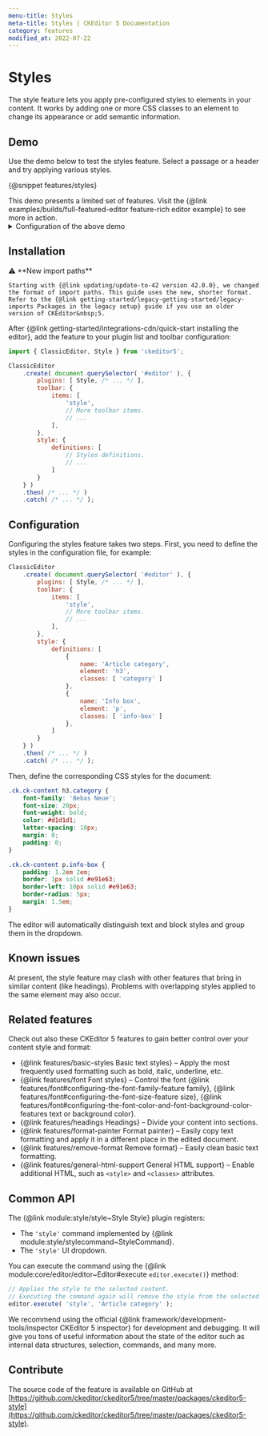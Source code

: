 ```yaml
---
menu-title: Styles
meta-title: Styles | CKEditor 5 Documentation
category: features
modified_at: 2022-07-22
---
```


# Styles

The style feature lets you apply pre-configured styles to elements in your content. It works by adding one or more CSS classes to an element to change its appearance or add semantic information.

## Demo

Use the demo below to test the styles feature. Select a passage or a header and try applying various styles.

{@snippet features/styles}

<info-box info>
	This demo presents a limited set of features. Visit the {@link examples/builds/full-featured-editor feature-rich editor example} to see more in action.
</info-box>

<details>
<summary>Configuration of the above demo</summary>

<info-box>
	See the [Configuration](#configuration) section to learn more about the configuration format.
</info-box>

The editor configuration:

```js
// ...
style: {
	definitions: [
		{
			name: 'Article category',
			element: 'h3',
			classes: [ 'category' ]
		},
		{
			name: 'Title',
			element: 'h2',
			classes: [ 'document-title' ]
		},
		{
			name: 'Subtitle',
			element: 'h3',
			classes: [ 'document-subtitle' ]
		},
		{
			name: 'Info box',
			element: 'p',
			classes: [ 'info-box' ]
		},
		{
			name: 'Side quote',
			element: 'blockquote',
			classes: [ 'side-quote' ]
		},
		{
			name: 'Marker',
			element: 'span',
			classes: [ 'marker' ]
		},
		{
			name: 'Spoiler',
			element: 'span',
			classes: [ 'spoiler' ]
		},
		{
			name: 'Code (dark)',
			element: 'pre',
			classes: [ 'fancy-code', 'fancy-code-dark' ]
		},
		{
			name: 'Code (bright)',
			element: 'pre',
			classes: [ 'fancy-code', 'fancy-code-bright' ]
		}
	]
},
// ...
```

The style sheet:

```css
@import url('https://fonts.googleapis.com/css2?family=Bebas+Neue&family=PT+Serif:ital,wght@0,400;0,700;1,400&display=swap');

.ck.ck-content {
	font-family: 'PT Serif', serif;
	font-size: 16px;
	line-height: 1.6;
	padding: 2em;
}

.ck-content .ck-horizontal-line {
	margin-bottom: 1em;
}

.ck.ck-content hr {
	width: 100px;
	border-top: 1px solid #aaa;
	height: 1px;
	margin: 1em auto;
}

.ck.ck-content h3.category {
	font-family: 'Bebas Neue';
	font-size: 20px;
	font-weight: bold;
	color: #d1d1d1;
	letter-spacing: 10px;
	margin: 0;
	padding: 0;
}

.ck.ck-content h2.document-title {
	font-family: 'Bebas Neue';
	font-size: 50px;
	font-weight: bold;
	margin: 0;
	padding: 0;
	border: 0;
}

.ck.ck-content h3.document-subtitle {
	font-size: 20px;
	color: #e91e63;
	margin: 0 0 1em;
	font-weight: normal;
	padding: 0;
}

.ck.ck-content p.info-box {
	--background-size: 30px;
	--background-color: #e91e63;
	padding: 1.2em 2em;
	border: 1px solid var(--background-color);
	background: linear-gradient(135deg, var(--background-color) 0%, var(--background-color) var(--background-size), transparent var(--background-size)), linear-gradient(135deg, transparent calc(100% - var(--background-size)), var(--background-color) calc(100% - var(--background-size)), var(--background-color));
	border-radius: 10px;
	margin: 1.5em 2em;
	box-shadow: 5px 5px 0 #ffe6ef;
}

.ck.ck-content blockquote.side-quote {
	font-family: 'Bebas Neue';
	font-style: normal;
	float: right;
	width: 35%;
	position: relative;
	border: 0;
	overflow: visible;
	z-index: 1;
	margin-left: 1em;
}

.ck.ck-content blockquote.side-quote::before {
	content: "“";
	position: absolute;
	top: -37px;
	left: -10px;
	display: block;
	font-size: 200px;
	color: #e7e7e7;
	z-index: -1;
	line-height: 1;
}

.ck.ck-content blockquote.side-quote p {
	font-size: 2em;
	line-height: 1;
}

.ck.ck-content blockquote.side-quote p:last-child:not(:first-child) {
	font-size: 1.3em;
	text-align: right;
	color: #555;
}

.ck.ck-content span.marker {
	background: yellow;
}

.ck.ck-content span.spoiler {
	background: #000;
	color: #000;
}

.ck.ck-content span.spoiler:hover {
	background: #000;
	color: #fff;
}

.ck.ck-content pre.fancy-code {
	border: 0;
	margin-left: 2em;
	margin-right: 2em;
	border-radius: 10px;
}

.ck.ck-content pre.fancy-code::before {
	content: "";
	display: block;
	height: 13px;
	background: url(data:image/svg+xml;base64,PHN2ZyBmaWxsPSJub25lIiB4bWxucz0iaHR0cDovL3d3dy53My5vcmcvMjAwMC9zdmciIHZpZXdCb3g9IjAgMCA1NCAxMyI+CiAgPGNpcmNsZSBjeD0iNi41IiBjeT0iNi41IiByPSI2LjUiIGZpbGw9IiNGMzZCNUMiLz4KICA8Y2lyY2xlIGN4PSIyNi41IiBjeT0iNi41IiByPSI2LjUiIGZpbGw9IiNGOUJFNEQiLz4KICA8Y2lyY2xlIGN4PSI0Ny41IiBjeT0iNi41IiByPSI2LjUiIGZpbGw9IiM1NkM0NTMiLz4KPC9zdmc+Cg==);
	margin-bottom: 8px;
	background-repeat: no-repeat;
}

.ck.ck-content pre.fancy-code-dark {
	background: #272822;
	color: #fff;
	box-shadow: 5px 5px 0 #0000001f;
}

.ck.ck-content pre.fancy-code-bright {
	background: #dddfe0;
	color: #000;
	box-shadow: 5px 5px 0 #b3b3b3;
}
```

</details>

## Installation

<info-box info>
	⚠️ **New import paths**

	Starting with {@link updating/update-to-42 version 42.0.0}, we changed the format of import paths. This guide uses the new, shorter format. Refer to the {@link getting-started/legacy-getting-started/legacy-imports Packages in the legacy setup} guide if you use an older version of CKEditor&nbsp;5.
</info-box>

After {@link getting-started/integrations-cdn/quick-start installing the editor}, add the feature to your plugin list and toolbar configuration:

```js
import { ClassicEditor, Style } from 'ckeditor5';

ClassicEditor
	.create( document.querySelector( '#editor' ), {
		plugins: [ Style, /* ... */ ],
		toolbar: {
			items: [
				'style',
				// More toolbar items.
				// ...
			],
		},
		style: {
			definitions: [
				// Styles definitions.
				// ...
			]
		}
	} )
	.then( /* ... */ )
	.catch( /* ... */ );
```

## Configuration

Configuring the styles feature takes two steps. First, you need to define the styles in the configuration file, for example:

```js
ClassicEditor
	.create( document.querySelector( '#editor' ), {
		plugins: [ Style, /* ... */ ],
		toolbar: {
			items: [
				'style',
				// More toolbar items.
				// ...
			],
		},
		style: {
			definitions: [
				{
					name: 'Article category',
					element: 'h3',
					classes: [ 'category' ]
				},
				{
					name: 'Info box',
					element: 'p',
					classes: [ 'info-box' ]
				},
			]
		}
	} )
	.then( /* ... */ )
	.catch( /* ... */ );
```

Then, define the corresponding CSS styles for the document:

```css
.ck.ck-content h3.category {
	font-family: 'Bebas Neue';
	font-size: 20px;
	font-weight: bold;
	color: #d1d1d1;
	letter-spacing: 10px;
	margin: 0;
	padding: 0;
}

.ck.ck-content p.info-box {
	padding: 1.2em 2em;
	border: 1px solid #e91e63;
	border-left: 10px solid #e91e63;
	border-radius: 5px;
	margin: 1.5em;
}
```

The editor will automatically distinguish text and block styles and group them in the dropdown.

## Known issues

At present, the style feature may clash with other features that bring in similar content (like headings). Problems with overlapping styles applied to the same element may also occur.

## Related features

Check out also these CKEditor&nbsp;5 features to gain better control over your content style and format:
* {@link features/basic-styles Basic text styles} &ndash; Apply the most frequently used formatting such as bold, italic, underline, etc.
* {@link features/font Font styles} &ndash; Control the font {@link features/font#configuring-the-font-family-feature family}, {@link features/font#configuring-the-font-size-feature size}, {@link features/font#configuring-the-font-color-and-font-background-color-features text or background color}.
* {@link features/headings Headings} &ndash; Divide your content into sections.
* {@link features/format-painter Format painter} &ndash; Easily copy text formatting and apply it in a different place in the edited document.
* {@link features/remove-format Remove format} &ndash; Easily clean basic text formatting.
* {@link features/general-html-support General HTML support} &ndash; Enable additional HTML, such as `<style>` and `<classes>` attributes.

## Common API

The {@link module:style/style~Style Style} plugin registers:

* The `'style'` command implemented by {@link module:style/stylecommand~StyleCommand}.
* The `'style'` UI dropdown.

You can execute the command using the {@link module:core/editor/editor~Editor#execute `editor.execute()`} method:

```js
// Applies the style to the selected content.
// Executing the command again will remove the style from the selected content.
editor.execute( 'style', 'Article category' );
```

<info-box>
	We recommend using the official {@link framework/development-tools/inspector CKEditor&nbsp;5 inspector} for development and debugging. It will give you tons of useful information about the state of the editor such as internal data structures, selection, commands, and many more.
</info-box>

## Contribute

The source code of the feature is available on GitHub at [https://github.com/ckeditor/ckeditor5/tree/master/packages/ckeditor5-style](https://github.com/ckeditor/ckeditor5/tree/master/packages/ckeditor5-style).
